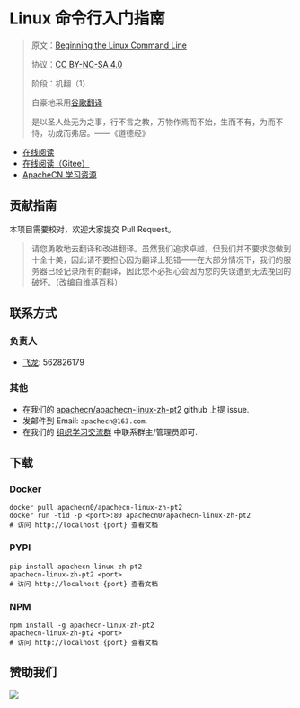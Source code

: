 # Linux 命令行入门指南

> 原文：[Beginning the Linux Command Line](https://zh.book4you.org/book/2648072/582782)
>
> 协议：[CC BY-NC-SA 4.0](http://creativecommons.org/licenses/by-nc-sa/4.0/)
>
> 阶段：机翻（1）
>
> 自豪地采用[谷歌翻译](https://translate.google.cn/)
> 
> 是以圣人处无为之事，行不言之教，万物作焉而不始，生而不有，为而不恃，功成而弗居。——《道德经》

* [在线阅读](https://linux2.apachecn.org)
* [在线阅读（Gitee）](https://apachecn.gitee.io/doc-template/)
* [ApacheCN 学习资源](http://docs.apachecn.org/)

## 贡献指南

本项目需要校对，欢迎大家提交 Pull Request。

> 请您勇敢地去翻译和改进翻译。虽然我们追求卓越，但我们并不要求您做到十全十美，因此请不要担心因为翻译上犯错——在大部分情况下，我们的服务器已经记录所有的翻译，因此您不必担心会因为您的失误遭到无法挽回的破坏。（改编自维基百科）

## 联系方式

### 负责人

* [飞龙](https://github.com/wizardforcel): 562826179

### 其他

*   在我们的 [apachecn/apachecn-linux-zh-pt2](https://github.com/apachecn/apachecn-linux-zh-pt2) github 上提 issue.
*   发邮件到 Email: `apachecn@163.com`.
*   在我们的 [组织学习交流群](http://www.apachecn.org/organization/348.html) 中联系群主/管理员即可.

## 下载

### Docker

```
docker pull apachecn0/apachecn-linux-zh-pt2
docker run -tid -p <port>:80 apachecn0/apachecn-linux-zh-pt2
# 访问 http://localhost:{port} 查看文档
```

### PYPI

```
pip install apachecn-linux-zh-pt2
apachecn-linux-zh-pt2 <port>
# 访问 http://localhost:{port} 查看文档
```

### NPM

```
npm install -g apachecn-linux-zh-pt2
apachecn-linux-zh-pt2 <port>
# 访问 http://localhost:{port} 查看文档
```

## 赞助我们

![](http://data.apachecn.org/img/about/donate.jpg)
